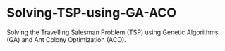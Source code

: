# Solving-TSP-using-GA-ACO
Solving the Travelling Salesman Problem (TSP) using Genetic Algorithms (GA) and Ant Colony Optimization (ACO).
